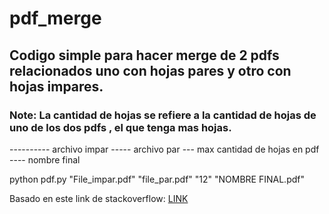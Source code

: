 # pdf_merge

## Codigo simple para hacer merge de 2 pdfs relacionados uno con hojas pares y otro con hojas impares. 

### Note: La cantidad de hojas se refiere a la cantidad de hojas de uno de los dos pdfs , el que tenga mas hojas. 

 
---------- archivo impar ----- archivo par --- max cantidad de hojas en pdf ---- nombre final

python pdf.py "File_impar.pdf" "file_par.pdf" "12" "NOMBRE FINAL.pdf"


Basado en este link de stackoverflow: [LINK](https://stackoverflow.com/questions/3444645/merge-pdf-files)
